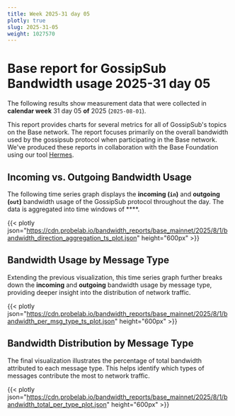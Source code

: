 ```yaml
---
title: Week 2025-31 day 05
plotly: true
slug: 2025-31-05
weight: 1027570
---
```


# Base report for GossipSub Bandwidth usage 2025-31 day 05

The following results show measurement data that were collected in **calendar week** 31  day 05 **of** 
2025 (`2025-08-01`).

This report provides charts for several metrics for all of GossipSub's topics on the Base network.
The report focuses primarily on the overall bandwidth used by the gossipsub protocol when participating in the Base network.
We've produced these reports in collaboration with the Base Foundation using our tool [Hermes](/tools/hermes/).

## Incoming vs. Outgoing Bandwidth Usage
The following time series graph displays the **incoming (`in`)** and **outgoing (`out`)** bandwidth usage of the GossipSub protocol throughout the day. The data is aggregated into time windows of ****.

{{< plotly json="https://cdn.probelab.io/bandwidth_reports/base_mainnet/2025/8/1/bandwidth_direction_aggregation_ts_plot.json" height="600px" >}}

## Bandwidth Usage by Message Type
Extending the previous visualization, this time series graph further breaks down the **incoming** and **outgoing** bandwidth usage by message type, providing deeper insight into the distribution of network traffic.

{{< plotly json="https://cdn.probelab.io/bandwidth_reports/base_mainnet/2025/8/1/bandwidth_per_msg_type_ts_plot.json" height="600px" >}}

## Bandwidth Distribution by Message Type
The final visualization illustrates the percentage of total bandwidth attributed to each message type. This helps identify which types of messages contribute the most to network traffic.

{{< plotly json="https://cdn.probelab.io/bandwidth_reports/base_mainnet/2025/8/1/bandwidth_total_per_type_plot.json" height="600px" >}}
